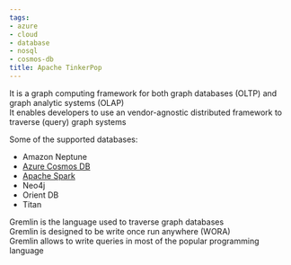 ```yaml
---
tags:
- azure
- cloud
- database
- nosql
- cosmos-db
title: Apache TinkerPop
---
```


It is a graph computing framework for both graph databases (OLTP) and graph analytic systems (OLAP)  
It enables developers to use an vendor-agnostic distributed framework to traverse (query) graph systems

Some of the supported databases:
* Amazon Neptune
* [Azure Cosmos DB](azure-cosmos-db.md)
* [Apache Spark](../../../../data-analytics/apache-spark/apache-spark.md)
* Neo4j
* Orient DB
* Titan

Gremlin is the language used to traverse graph databases  
Gremlin is designed to be write once run anywhere (WORA)  
Gremlin allows to write queries in most of the popular programming language